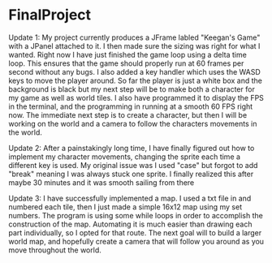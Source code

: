 # FinalProject

Update 1: My project currently produces a JFrame labled "Keegan's Game" with a JPanel attached to it. I then made sure the sizing was right for what I wanted. Right now I have just finished the game loop using a delta time loop. This ensures that the game should properly run at 60 frames per second without any bugs. I also added a key handler which uses the WASD keys to move the player around. So far the player is just a white box and the background is black but my next step will be to make both a character for my game as well as world tiles. I also have programmed it to display the FPS in the terminal, and the programming in running at a smooth 60 FPS right now. The immediate next step is to create a character, but then I will be working on the world and a camera to follow the characters movements in the world. 

Update 2: After a painstakingly long time, I have finally figured out how to implement my character movements, changing the sprite each time a different key is used. My original issue was I used "case" but forgot to add "break" meaning I was always stuck one sprite. I finally realized this after maybe 30 minutes and it was smooth sailing from there

Update 3: I have successfully implemented a map. I used a txt file in and numbered each tile, then I just made a simple 16x12 map using my set numbers. The program is using some while loops in order to accomplish the construction of the map. Automating it is much easier than drawing each part individually, so I opted for that route. The next goal will to build a larger world map, and hopefully create a camera that will follow you around as you move throughout the world. 